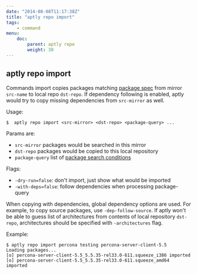```yaml
---
date: "2014-08-08T11:17:38Z"
title: "aptly repo import"
tags:
    - command
menu:
    doc:
        parent: aptly repo
        weight: 30
---
```


aptly repo import
-----------------

Commands import copies packages matching [package spec](#package-query)
from mirror `src-name` to local repo `dst-repo`. If dependency following
is enabled, aptly would try to copy missing dependencies from
`src-mirror` as well.

Usage:

    $  aptly repo import <src-mirror> <dst-repo> <package-query> ...

Params are:

-   `src-mirror` packages would be searched in this mirror
-   `dst-repo` packages would be copied to this local repository
-   `package-query` list of [package search conditions](#package-query)

Flags:

-   `-dry-run=false`: don't import, just show what would be imported
-   `-with-deps=false`: follow dependencies when processing
    package-query

When copying with dependencies, global dependency options are used. For
example, to copy source packages, use `-dep-follow-source`. If aptly
won't be able to guess list of architectures from contents of local
repository `dst-repo`, architectures should be specified with
`-architectures` flag.

Example:

    $ aptly repo import percona testing percona-server-client-5.5
    Loading packages...
    [o] percona-server-client-5.5_5.5.35-rel33.0-611.squeeze_i386 imported
    [o] percona-server-client-5.5_5.5.35-rel33.0-611.squeeze_amd64 imported
